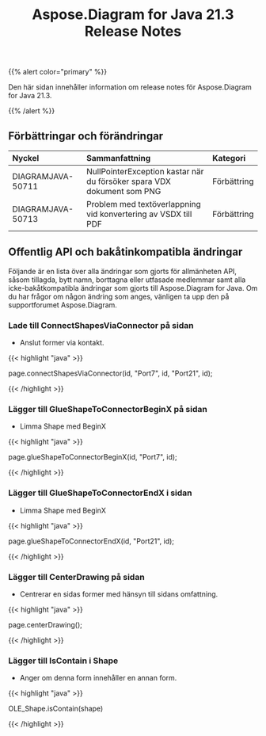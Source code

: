 ﻿---
title: Aspose.Diagram for Java 21.3 Release Notes
type: docs
weight: 10
url: /sv/java/aspose-diagram-for-java-21-3-release-notes/
---
{{% alert color="primary" %}}

Den här sidan innehåller information om release notes för Aspose.Diagram for Java 21.3.

{{% /alert %}}
## **Förbättringar och förändringar**  ##

|**Nyckel**|**Sammanfattning**|**Kategori**|
|:- |:- |:- |
|DIAGRAMJAVA-50711|NullPointerException kastar när du försöker spara VDX dokument som PNG|Förbättring|
|DIAGRAMJAVA-50713|Problem med textöverlappning vid konvertering av VSDX till PDF|Förbättring|
## **Offentlig API och bakåtinkompatibla ändringar**
Följande är en lista över alla ändringar som gjorts för allmänheten API, såsom tillagda, bytt namn, borttagna eller utfasade medlemmar samt alla icke-bakåtkompatibla ändringar som gjorts till Aspose.Diagram for Java. Om du har frågor om någon ändring som anges, vänligen ta upp den på supportforumet Aspose.Diagram.
### **Lade till ConnectShapesViaConnector på sidan**
- Anslut former via kontakt.

{{< highlight "java" >}}

page.connectShapesViaConnector(id, "Port7", id, "Port21", id);

{{< /highlight >}}
### **Lägger till GlueShapeToConnectorBeginX på sidan**
- Limma Shape med BeginX



{{< highlight "java" >}}

page.glueShapeToConnectorBeginX(id, "Port7", id);

{{< /highlight >}}
### **Lägger till GlueShapeToConnectorEndX i sidan**
- Limma Shape med BeginX



{{< highlight "java" >}}

page.glueShapeToConnectorEndX(id, "Port21", id);

{{< /highlight >}}
### **Lägger till CenterDrawing på sidan**
- Centrerar en sidas former med hänsyn till sidans omfattning.



{{< highlight "java" >}}

page.centerDrawing();

{{< /highlight >}}
### **Lägger till IsContain i Shape**
- Anger om denna form innehåller en annan form.



{{< highlight "java" >}}

OLE_Shape.isContain(shape)

{{< /highlight >}}